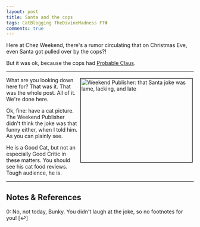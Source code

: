 ```yaml
---
layout: post
title: Santa and the cops
tags: CatBlogging TheDivineMadness ϜΤΦ
comments: true
---
```


Here at Chez Weekend, there's a rumor circulating that on Christmas Eve, even Santa got
pulled over by the cops?!  

But it was ok, because the cops had [Probable Claus](https://en.wikipedia.org/wiki/Probable_cause).  

---

<img src="{{ site.baseurl }}/images/2020-12-29-cops-and-santa-weekend-publisher.jpg" width="300" height="225" alt="Weekend Publisher: that Santa joke was lame, lacking, and late" title="Weekend Publisher: that Santa joke was lame, lacking, and late" style="float: right; margin: 3px 3px 3px 3px; border: 1px solid #000000;"/>
What are you looking down here for?  That was it.  That was the whole post.  All of it.
We're done here.  

Ok, fine: have a cat picture.  The Weekend Publisher didn't think the joke was that funny
either, when I told him.  As you can plainly see.  

He is a Good Cat, but not an especially Good Critic in these matters.  You should see his cat food
reviews.  Tough audience, he is.  

---

## Notes &amp; References  

<!--
<sup id="fn1a">[[1]](#fn1)</sup>
<a id="fn1">1</a>: [↩](#fn1a)  
-->

<a id="fn0">0</a>: No, not today, Bunky.  You didn't laugh at the joke, so no footnotes for you! [↩]  
